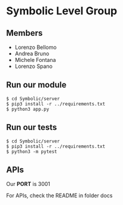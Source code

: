 # Symbolic Level Group

## Members
- Lorenzo Bellomo
- Andrea Bruno
- Michele Fontana
- Lorenzo Spano

## Run our module
    
    $ cd Symbolic/server
    $ pip3 install -r ../requirements.txt
    $ python3 app.py

## Run our tests

    $ cd Symbolic/server
    $ pip3 install -r ../requirements.txt
    $ python3 -m pytest

## APIs

Our **PORT** is 3001

For APIs, check the README in folder docs
